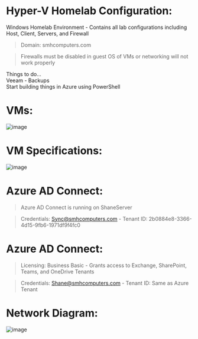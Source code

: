 # Hyper-V Homelab Configuration:

Windows Homelab Environment - Contains all lab configurations including Host, Client, Servers, and Firewall

>Domain: smhcomputers.com

>Firewalls must be disabled in guest OS of VMs or networking will not work properly

Things to do…<br>
Veeam - Backups<br>
Start building things in Azure using PowerShell<br>

# VMs:
![image](https://github.com/shanebagel/Homelab-Configuration/assets/99091402/96c4b1bf-e276-400a-a985-b35732ac00ab)


# VM Specifications:
![image](https://github.com/shanebagel/Homelab-Configuration/assets/99091402/35980032-8b28-4fd9-bad3-ea9d6781d1a7)

# Azure AD Connect:

>Azure AD Connect is running on ShaneServer

>Credentials: Sync@smhcomputers.com - Tenant ID: 2b0884e8-3366-4d15-9fb6-1971df9f4fc0

# Azure AD Connect:

>Licensing: Business Basic - Grants access to Exchange, SharePoint, Teams, and OneDrive Tenants

>Credentials: Shane@smhcomputers.com - Tenant ID: Same as Azure Tenant

# Network Diagram:
![image](https://github.com/shanebagel/Homelab-Configuration/assets/99091402/f1198526-8ad0-460c-86d9-43e4f059f63a)
